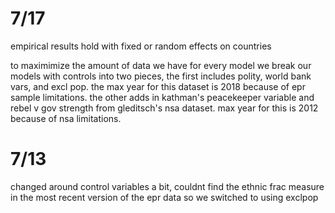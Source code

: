 # 7/17

empirical results hold with fixed or random effects on countries

to maximimize the amount of data we have for every model we break our models with controls into two pieces, the first includes polity, world bank vars, and excl pop. the max year for this dataset is 2018 because of epr sample limitations. the other adds in kathman's peacekeeper variable and rebel v gov strength from gleditsch's nsa dataset. max year for this is 2012 because of nsa limitations.

# 7/13

changed around control variables a bit, couldnt find the ethnic frac measure in the most recent version of the epr data so we switched to using exclpop
